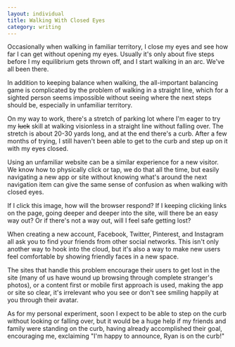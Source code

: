 ```yaml
---
layout: individual
title: Walking With Closed Eyes
category: writing
---
```

Occasionally when walking in familiar territory, I close my eyes and see how far I can get without opening my eyes. Usually it's only about five steps before I my equilibrium gets thrown off, and I start walking in an arc. We've all been there.

In addition to keeping balance when walking, the all-important balancing game is complicated by the problem of walking in a straight line, which for a sighted person seems impossible without seeing where the next steps should be, especially in unfamiliar territory.

On my way to work, there's a stretch of parking lot where I'm eager to try my <s>luck</s> skill at walking visionless in a straight line without falling over. The stretch is about 20-30 yards long, and at the end there's a curb. After a few months of trying, I still haven't been able to get to the curb and step up on it with my eyes closed.

Using an unfamiliar website can be a similar experience for a new visitor. We know how to physically click or tap, we do that all the time, but easily navigating a new app or site without knowing what's around the next navigation item can give the same sense of confusion as when walking with closed eyes.

If I click this image, how will the browser respond? If I keeping clicking links on the page, going deeper and deeper into the site, will there be an easy way out? Or if there's not a way out, will I feel safe getting lost?

When creating a new account, Facebook, Twitter, Pinterest, and Instagram all ask you to find your friends from other social networks. This isn't only another way to hook into the cloud, but it's also a way to make new users feel comfortable by showing friendly faces in a new space.

The sites that handle this problem encourage their users to get lost in the site (many of us have wound up browsing through complete stranger's photos), or a content first or mobile first approach is used, making the app or site so clear, it's irrelevant who you see or don't see smiling happily at you through their avatar.

As for my personal experiment, soon I expect to be able to step on the curb without looking or falling over, but it would be a huge help if my friends and family were standing on the curb, having already accomplished their goal, encouraging me, exclaiming "I'm happy to announce, Ryan is on the curb!"